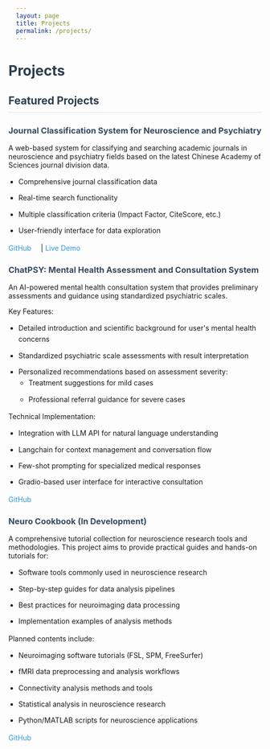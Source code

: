 ```yaml
---
layout: page
title: Projects
permalink: /projects/
---
```


# Projects

## Featured Projects

### Journal Classification System for Neuroscience and Psychiatry

A web-based system for classifying and searching academic journals in neuroscience and psychiatry fields based on the latest Chinese Academy of Sciences journal division data.
- Comprehensive journal classification data
- Real-time search functionality
- Multiple classification criteria (Impact Factor, CiteScore, etc.)
- User-friendly interface for data exploration

[GitHub](https://github.com/JunlinJing/neuroscience_psychiatry_journal_classification) | [Live Demo](https://neuroscience-psychiatry-journal-classification.vercel.app)

### ChatPSY: Mental Health Assessment and Consultation System

An AI-powered mental health consultation system that provides preliminary assessments and guidance using standardized psychiatric scales.

Key Features:
- Detailed introduction and scientific background for user's mental health concerns
- Standardized psychiatric scale assessments with result interpretation
- Personalized recommendations based on assessment severity:
  - Treatment suggestions for mild cases
  - Professional referral guidance for severe cases

Technical Implementation:
- Integration with LLM API for natural language understanding
- Langchain for context management and conversation flow
- Few-shot prompting for specialized medical responses
- Gradio-based user interface for interactive consultation

[GitHub](https://github.com/JunlinJing/ChatPSY_demo)

### Neuro Cookbook (In Development)

A comprehensive tutorial collection for neuroscience research tools and methodologies. This project aims to provide practical guides and hands-on tutorials for:
- Software tools commonly used in neuroscience research
- Step-by-step guides for data analysis pipelines
- Best practices for neuroimaging data processing
- Implementation examples of analysis methods

Planned contents include:
- Neuroimaging software tutorials (FSL, SPM, FreeSurfer)
- fMRI data preprocessing and analysis workflows
- Connectivity analysis methods and tools
- Statistical analysis in neuroscience research
- Python/MATLAB scripts for neuroscience applications

[GitHub](https://github.com/JunlinJing/Neuro_cookbook)

<style>
.page-content {
    max-width: 900px;
    margin: 0 auto;
    padding: 20px;
}

h1, h2, h3 {
    color: #2c3e50;
}

h2 {
    border-bottom: 2px solid #eee;
    padding-bottom: 10px;
    margin-top: 30px;
}

h3 {
    margin-top: 25px;
    color: #34495e;
}

img {
    max-width: 100%;
    height: auto;
    border-radius: 10px;
    margin: 20px 0;
    box-shadow: 0 4px 8px rgba(0,0,0,0.1);
}

ul {
    padding-left: 20px;
}

li {
    margin-bottom: 10px;
    line-height: 1.6;
}

a {
    color: #3498db;
    text-decoration: none;
    margin-right: 15px;
}

a:hover {
    text-decoration: underline;
}

.project-links {
    margin: 15px 0;
}

.project-description {
    margin: 15px 0;
    line-height: 1.6;
}
</style> 